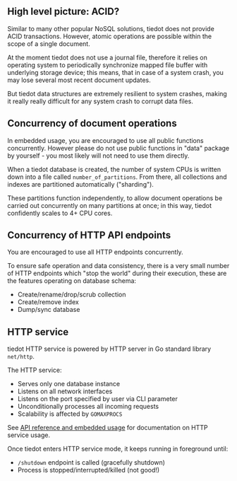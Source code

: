 ## High level picture: ACID?

Similar to many other popular NoSQL solutions, tiedot does not provide ACID transactions. However, atomic operations are possible within the scope of a single document.

At the moment tiedot does not use a journal file, therefore it relies on operating system to periodically synchronize mapped file buffer with underlying storage device; this means, that in case of a system crash, you may lose several most recent document updates.

But tiedot data structures are extremely resilient to system crashes, making it really really difficult for any system crash to corrupt data files.

## Concurrency of document operations

In embedded usage, you are encouraged to use all public functions concurrently. However please do not use public functions in "data" package by yourself - you most likely will not need to use them directly.

When a tiedot database is created, the number of system CPUs is written down into a file called `number_of_partitions`. From there, all collections and indexes are partitioned automatically ("sharding").

These partitions function independently, to allow document operations be carried out concurrently on many partitions at once; in this way, tiedot confidently scales to 4+ CPU cores.

## Concurrency of HTTP API endpoints

You are encouraged to use all HTTP endpoints concurrently.

To ensure safe operation and data consistency, there is a very small number of HTTP endpoints which "stop the world" during their execution, these are the features operating on database schema:

- Create/rename/drop/scrub collection
- Create/remove index
- Dump/sync database

## HTTP service

tiedot HTTP service is powered by HTTP server in Go standard library `net/http`.

The HTTP service:

- Serves only one database instance
- Listens on all network interfaces
- Listens on the port specified by user via CLI parameter
- Unconditionally processes all incoming requests
- Scalability is affected by `GOMAXPROCS`

See [API reference and embedded usage] for documentation on HTTP service usage.

Once tiedot enters HTTP service mode, it keeps running in foreground until:

- `/shutdown` endpoint is called (gracefully shutdown)
- Process is stopped/interrupted/killed (not good!)

[API reference and embedded usage]: https://github.com/HouzuoGuo/tiedot/wiki/API-reference-and-embedded-usage
